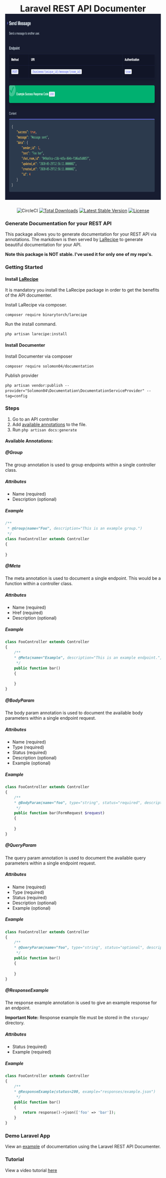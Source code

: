 <h1 align="center">
    Laravel REST API Documenter
    <br>
    <img src="/example.png" alt="example" height="600">
</h1>

<p align="center">
  <img src="https://circleci.com/gh/Solomon04/documentation.svg" alt="CircleCI">
  <a href="https://packagist.org/packages/solomon04/documentation"><img src="https://poser.pugx.org/solomon04/documentation/d/total.svg" alt="Total Downloads"></a>
  <a href="https://packagist.org/packages/solomon04/documentation"><img src="https://poser.pugx.org/solomon04/documentation/v/stable.svg" alt="Latest Stable Version"></a>
  <a href="https://packagist.org/packages/solomon04/documentation"><img src="https://poser.pugx.org/solomon04/documentation/license.svg" alt="License"></a>
</p>

### Generate Documentation for your REST API

This package allows you to generate documentation for your REST API via annotations. The markdown is then served by [LaRecipe](https://larecipe.binarytorch.com.my/) to generate beautiful documentation for your API. 

**Note this package is NOT stable. I've used it for only one of my repo's.** 

### Getting Started

#### Install [LaRecipe](https://larecipe.binarytorch.com.my/)
It is mandatory you install the LaRecipe package in order to get the benefits of the API documenter. 

Install LaRecipe via composer.

`composer require binarytorch/larecipe`

Run the install command.

`php artisan larecipe:install`

#### Install Documenter

Install Documenter via composer

`composer require solomon04/documentation`

Publish provider

`php artisan vendor:publish --provider="Solomon04\Documentation\DocumentationServiceProvider" --tag=config`


### Steps

1. Go to an API controller
2. Add [available annotations](#available-annotations) to the file. 
3. Run `php artisan docs:generate`


#### Available Annotations:

##### @Group

The group annotation is used to group endpoints within a single controller class. 

##### Attributes
- Name (required)
- Description (optional)

##### Example
```php
/**
 * @Group(name="Foo", description="This is an example group.")
 */
class FooController extends Controller
{

}
```

##### @Meta

The meta annotation is used to document a single endpoint. This would be a function within a controller class. 

##### Attributes
- Name (required)
- Href (required)
- Description (optional)

##### Example
```php
class FooController extends Controller
{
    /**
    * @Meta(name="Example", description="This is an example endpoint.", href="example")
     */
    public function bar()
    {
    
    }
}
```

##### @BodyParam

The body param annotation is used to document the available body parameters within a single endpoint request.

##### Attributes
- Name (required)
- Type (required)
- Status (required)
- Description (optional)
- Example (optional)

##### Example
```php
class FooController extends Controller
{
    /**
    * @BodyParam(name="foo", type="string", status="required", description="An example body paramater", example="bar")
     */
    public function bar(FormRequest $request)
    {
    
    }
}
```

##### @QueryParam

The query param annotation is used to document the available query parameters within a single endpoint request.

##### Attributes
- Name (required)
- Type (required)
- Status (required)
- Description (optional)
- Example (optional)

##### Example
```php
class FooController extends Controller
{
    /**
    * @QueryParam(name="foo", type="string", status="optional", description="An example query paramater", example="bar")
     */
    public function bar()
    {
    
    }
}
```

##### @ResponseExample

The response example annotation is used to give an example response for an endpoint. 

**Important Note:** Response example file must be stored in the `storage/` directory. 

##### Attributes
- Status (required)
- Example (required)

##### Example
```php
class FooController extends Controller
{
    /**
    * @ResponseExample(status=200, example="responses/example.json")
     */
    public function bar()
    {
        return response()->json(['foo' => 'bar']);
    }
}
```

### Demo Laravel App

View an [example](https://iamsolomon.io) of documentation using the Laravel REST API Documenter. 

### Tutorial 

View a video tutorial [here](https://youtube.com)